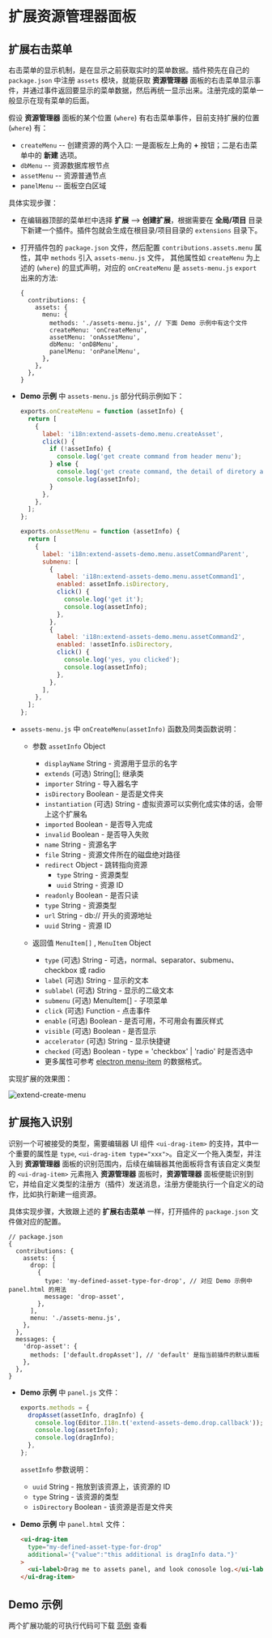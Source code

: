 # 扩展资源管理器面板

## 扩展右击菜单

右击菜单的显示机制，是在显示之前获取实时的菜单数据。插件预先在自己的 `package.json` 中注册 `assets` 模块，就能获取 **资源管理器** 面板的右击菜单显示事件，并通过事件返回要显示的菜单数据，然后再统一显示出来。注册完成的菜单一般显示在现有菜单的后面。

假设 **资源管理器** 面板的某个位置 (`where`) 有右击菜单事件，目前支持扩展的位置 (`where`) 有：

- `createMenu` -- 创建资源的两个入口: 一是面板左上角的 **+** 按钮；二是右击菜单中的 **新建** 选项。
- `dbMenu` -- 资源数据库根节点
- `assetMenu` -- 资源普通节点
- `panelMenu` -- 面板空白区域

具体实现步骤：

- 在编辑器顶部的菜单栏中选择 **扩展** --> **创建扩展**，根据需要在 **全局/项目** 目录下新建一个插件。插件包就会生成在根目录/项目目录的 `extensions` 目录下。
- 打开插件包的 `package.json` 文件，然后配置 `contributions.assets.menu` 属性，其中 `methods` 引入 `assets-menu.js` 文件，
  其他属性如 `createMenu` 为上述的 (`where`) 的显式声明，对应的 `onCreateMenu` 是 `assets-menu.js` `export` 出来的方法:

  ```json5
  {
    contributions: {
      assets: {
        menu: {
          methods: './assets-menu.js', // 下面 Demo 示例中有这个文件
          createMenu: 'onCreateMenu',
          assetMenu: 'onAssetMenu',
          dbMenu: 'onDBMenu',
          panelMenu: 'onPanelMenu',
        },
      },
    },
  }
  ```

- **Demo 示例** 中 `assets-menu.js` 部分代码示例如下：

  ```javascript
  exports.onCreateMenu = function (assetInfo) {
    return [
      {
        label: 'i18n:extend-assets-demo.menu.createAsset',
        click() {
          if (!assetInfo) {
            console.log('get create command from header menu');
          } else {
            console.log('get create command, the detail of diretory asset is:');
            console.log(assetInfo);
          }
        },
      },
    ];
  };

  exports.onAssetMenu = function (assetInfo) {
    return [
      {
        label: 'i18n:extend-assets-demo.menu.assetCommandParent',
        submenu: [
          {
            label: 'i18n:extend-assets-demo.menu.assetCommand1',
            enabled: assetInfo.isDirectory,
            click() {
              console.log('get it');
              console.log(assetInfo);
            },
          },
          {
            label: 'i18n:extend-assets-demo.menu.assetCommand2',
            enabled: !assetInfo.isDirectory,
            click() {
              console.log('yes, you clicked');
              console.log(assetInfo);
            },
          },
        ],
      },
    ];
  };
  ```

- `assets-menu.js` 中 `onCreateMenu(assetInfo)` 函数及同类函数说明：

  - 参数 `assetInfo` Object

    - `displayName` String - 资源用于显示的名字
    - `extends` (可选) String[]; 继承类
    - `importer` String - 导入器名字
    - `isDirectory` Boolean - 是否是文件夹
    - `instantiation` (可选) String - 虚拟资源可以实例化成实体的话，会带上这个扩展名
    - `imported` Boolean - 是否导入完成
    - `invalid` Boolean - 是否导入失败
    - `name` String - 资源名字
    - `file` String - 资源文件所在的磁盘绝对路径
    - `redirect` Object - 跳转指向资源
      - `type` String - 资源类型
      - `uuid` String - 资源 ID
    - `readonly` Boolean - 是否只读
    - `type` String - 资源类型
    - `url` String - db:// 开头的资源地址
    - `uuid` String - 资源 ID

  - 返回值 `MenuItem[]` , `MenuItem` Object

    - `type` (可选) String - 可选，normal、separator、submenu、checkbox 或 radio
    - `label` (可选) String - 显示的文本
    - `sublabel` (可选) String - 显示的二级文本
    - `submenu` (可选) MenuItem[] - 子项菜单
    - `click` (可选) Function - 点击事件
    - `enable` (可选) Boolean - 是否可用，不可用会有置灰样式
    - `visible` (可选) Boolean - 是否显示
    - `accelerator` (可选) String - 显示快捷键
    - `checked` (可选) Boolean - type = 'checkbox' | 'radio' 时是否选中
    - 更多属性可参考 [electron menu-item](https://www.electronjs.org/docs/api/menu-item) 的数据格式。

实现扩展的效果图：

![extend-create-menu](img/extend-create-menu.png)

## 扩展拖入识别

识别一个可被接受的类型，需要编辑器 UI 组件 `<ui-drag-item>` 的支持，其中一个重要的属性是 `type`, `<ui-drag-item type="xxx">`。自定义一个拖入类型，并注入到 **资源管理器** 面板的识别范围内，后续在编辑器其他面板将含有该自定义类型的 `<ui-drag-item>` 元素拖入 **资源管理器** 面板时，**资源管理器** 面板便能识别到它，并给自定义类型的注册方（插件）发送消息，注册方便能执行一个自定义的动作，比如执行新建一组资源。

具体实现步骤，大致跟上述的 **扩展右击菜单** 一样，打开插件的 `package.json` 文件做对应的配置。

```json5
// package.json
{
  contributions: {
    assets: {
      drop: [
        {
          type: 'my-defined-asset-type-for-drop', // 对应 Demo 示例中 panel.html 的用法
          message: 'drop-asset',
        },
      ],
      menu: './assets-menu.js',
    },
  },
  messages: {
    'drop-asset': {
      methods: ['default.dropAsset'], // 'default' 是指当前插件的默认面板
    },
  },
}
```

- **Demo 示例** 中 `panel.js` 文件：

  ```javascript
  exports.methods = {
    dropAsset(assetInfo, dragInfo) {
      console.log(Editor.I18n.t('extend-assets-demo.drop.callback'));
      console.log(assetInfo);
      console.log(dragInfo);
    },
  };
  ```

  `assetInfo` 参数说明：

  - `uuid` String - 拖放到该资源上，该资源的 ID
  - `type` String - 该资源的类型
  - `isDirectory` Boolean - 该资源是否是文件夹

- **Demo 示例** 中 `panel.html` 文件：

  ```html
  <ui-drag-item
    type="my-defined-asset-type-for-drop"
    additional='{"value":"this additional is dragInfo data."}'
  >
    <ui-label>Drag me to assets panel, and look conosole log.</ui-label>
  </ui-drag-item>
  ```

## Demo 示例

两个扩展功能的可执行代码可下载 <a href="img/extend-assets-demo.zip" target="_blank">范例</a> 查看
